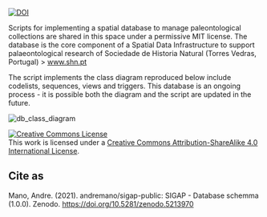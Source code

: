 [![DOI](https://zenodo.org/badge/382472519.svg)](https://zenodo.org/badge/latestdoi/382472519)


Scripts for implementing a spatial database to manage paleontological collections are shared in this space under a permissive MIT license. 
The database is the core component of a Spatial Data Infrastructure to support palaeontological research of Sociedade de Historia Natural (Torres Vedras, Portugal) > www.shn.pt

The script implements the class diagram reproduced below include codelists, sequences, views and triggers. This database is an ongoing process - it is possible both the diagram and the script are updated in the future.

![db_class_diagram](https://user-images.githubusercontent.com/6665872/124335113-7dae8280-db99-11eb-9581-ce357e296c94.png)

<a rel="license" href="http://creativecommons.org/licenses/by-sa/4.0/"><img alt="Creative Commons License" style="border-width:0" src="https://i.creativecommons.org/l/by-sa/4.0/88x31.png" /></a><br />This work is licensed under a <a rel="license" href="http://creativecommons.org/licenses/by-sa/4.0/">Creative Commons Attribution-ShareAlike 4.0 International License</a>.

## Cite as
Mano, Andre. (2021). andremano/sigap-public: SIGAP - Database schemma (1.0.0). Zenodo. https://doi.org/10.5281/zenodo.5213970
